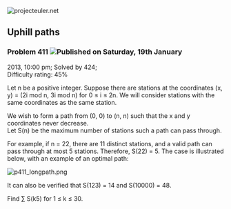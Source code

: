 ![projecteuler.net](images/print_page_logo.png)

## Uphill paths

### Problem 411 ![](images/icon_info.png)Published on Saturday, 19th January
2013, 10:00 pm; Solved by 424;  
Difficulty rating: 45%

Let n be a positive integer. Suppose there are stations at the coordinates (x,
y) = (2i mod n, 3i mod n) for 0 ≤ i ≤ 2n. We will consider stations with the
same coordinates as the same station.

We wish to form a path from (0, 0) to (n, n) such that the x and y coordinates
never decrease.  
Let S(n) be the maximum number of stations such a path can pass through.

For example, if n = 22, there are 11 distinct stations, and a valid path can
pass through at most 5 stations. Therefore, S(22) = 5. The case is illustrated
below, with an example of an optimal path:

![p411_longpath.png](project/images/p411_longpath.png)

It can also be verified that S(123) = 14 and S(10000) = 48.

Find ∑ S(k5) for 1 ≤ k ≤ 30.

  
  

